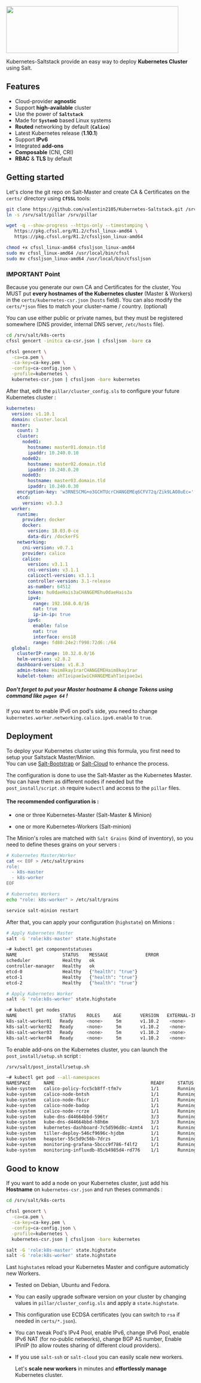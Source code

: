 <img src="https://i.imgur.com/SJAtDZk.png" width="460" height="125" >

Kubernetes-Saltstack provide an easy way to deploy **Kubernetes Cluster** using Salt.  

## Features

- Cloud-provider **agnostic**
- Support **high-available** cluster
- Use the power of **`Saltstack`**
- Made for **`SystemD`** based Linux systems
- **Routed** networking by default (**`Calico`**)
- Latest Kubernetes release (**1.10.1**)
- Support **IPv6**
- Integrated **add-ons**
- **Composable** (CNI, CRI)
- **RBAC** & **TLS** by default

## Getting started 

Let's clone the git repo on Salt-Master and create CA & Certificates on the `certs/` directory using **`CfSSL`** tools:

```bash
git clone https://github.com/valentin2105/Kubernetes-Saltstack.git /srv/salt
ln -s /srv/salt/pillar /srv/pillar

wget -q --show-progress --https-only --timestamping \
   https://pkg.cfssl.org/R1.2/cfssl_linux-amd64 \
   https://pkg.cfssl.org/R1.2/cfssljson_linux-amd64

chmod +x cfssl_linux-amd64 cfssljson_linux-amd64
sudo mv cfssl_linux-amd64 /usr/local/bin/cfssl
sudo mv cfssljson_linux-amd64 /usr/local/bin/cfssljson
```

### IMPORTANT Point

Because you generate our own CA and Certificates for the cluster, You MUST put **every hostnames of the Kubernetes cluster** (Master & Workers) in the `certs/kubernetes-csr.json` (`hosts` field). You can also modify the `certs/*json` files to match your cluster-name / country. (optional)  

You can use either public or private names, but they must be registered somewhere (DNS provider, internal DNS server, `/etc/hosts` file).

```bash
cd /srv/salt/k8s-certs
cfssl gencert -initca ca-csr.json | cfssljson -bare ca

cfssl gencert \
  -ca=ca.pem \
  -ca-key=ca-key.pem \
  -config=ca-config.json \
  -profile=kubernetes \
  kubernetes-csr.json | cfssljson -bare kubernetes
```
After that, edit the `pillar/cluster_config.sls` to configure your future Kubernetes cluster :

```yaml
kubernetes:
  version: v1.10.1
  domain: cluster.local
  master:
    count: 3
    cluster:
      node01:
        hostname: master01.domain.tld
        ipaddr: 10.240.0.10
      node02:
        hostname: master02.domain.tld
        ipaddr: 10.240.0.20
      node03:
        hostname: master03.domain.tld
        ipaddr: 10.240.0.30
    encryption-key: 'w3RNESCMG+o3GCHTUcrCHANGEMEq6CFV72q/Zik9LAO8uEc='
    etcd:
      version: v3.3.3
  worker:
    runtime:
      provider: docker
      docker:
        version: 18.03.0-ce
        data-dir: /dockerFS
    networking:
      cni-version: v0.7.1
      provider: calico
      calico:
        version: v3.1.1
        cni-version: v3.1.1
        calicoctl-version: v3.1.1
        controller-version: 3.1-release
        as-number: 64512
        token: hu0daeHais3aCHANGEMEhu0daeHais3a
        ipv4:
          range: 192.168.0.0/16
          nat: true
          ip-in-ip: true
        ipv6:
          enable: false
          nat: true
          interface: ens18
          range: fd80:24e2:f998:72d6::/64
  global:
    clusterIP-range: 10.32.0.0/16
    helm-version: v2.8.2
    dashboard-version: v1.8.3
    admin-token: Haim8kay1rarCHANGEMEHaim8kay1rar
    kubelet-token: ahT1eipae1wiCHANGEMEahT1eipae1wi
```
##### Don't forget to put your Master hostname & change Tokens using command like `pwgen 64` !

If you want to enable IPv6 on pod's side, you need to change `kubernetes.worker.networking.calico.ipv6.enable` to `true`.

## Deployment

To deploy your Kubernetes cluster using this formula, you first need to setup your Saltstack Master/Minion.  
You can use [Salt-Bootstrap](https://docs.saltstack.com/en/stage/topics/tutorials/salt_bootstrap.html) or [Salt-Cloud](https://docs.saltstack.com/en/latest/topics/cloud/) to enhance the process. 

The configuration is done to use the Salt-Master as the Kubernetes Master. You can have them as different nodes if needed but the `post_install/script.sh` require `kubectl` and access to the `pillar` files.

#### The recommended configuration is :

- one or three Kubernetes-Master (Salt-Master & Minion)

- one or more Kubernetes-Workers (Salt-minion)

The Minion's roles are matched with `Salt Grains` (kind of inventory), so you need to define theses grains on your servers :

```bash
# Kubernetes Master/Worker
cat << EOF > /etc/salt/grains
role:
  - k8s-master
  - k8s-worker
EOF

# Kubernetes Workers
echo "role: k8s-worker" > /etc/salt/grains

service salt-minion restart 
```

After that, you can apply your configuration (`highstate`) on Minions :

```bash
# Apply Kubernetes Master
salt -G 'role:k8s-master' state.highstate

~# kubectl get componentstatuses
NAME                 STATUS    MESSAGE              ERROR
scheduler            Healthy   ok
controller-manager   Healthy   ok
etcd-0               Healthy   {"health": "true"}
etcd-1               Healthy   {"health": "true"}
etcd-2               Healthy   {"health": "true"}

# Apply Kubernetes Worker
salt -G 'role:k8s-worker' state.highstate

~# kubectl get nodes
NAME                STATUS    ROLES     AGE       VERSION   EXTERNAL-IP   OS-IMAGE 
k8s-salt-worker01   Ready     <none>     5m       v1.10.2    <none>        Ubuntu 18.04.1 LTS 
k8s-salt-worker02   Ready     <none>     5m       v1.10.2    <none>        Ubuntu 18.04.1 LTS 
k8s-salt-worker03   Ready     <none>     5m       v1.10.2    <none>        Ubuntu 18.04.1 LTS 
k8s-salt-worker04   Ready     <none>     5m       v1.10.2    <none>        Ubuntu 18.04.1 LTS 
```

To enable add-ons on the Kubernetes cluster, you can launch the `post_install/setup.sh` script :

```bash
/srv/salt/post_install/setup.sh

~# kubectl get pod --all-namespaces
NAMESPACE     NAME                                    READY     STATUS    RESTARTS   AGE
kube-system   calico-policy-fcc5cb8ff-tfm7v           1/1       Running   0          1m
kube-system   calico-node-bntsh                       1/1       Running   1          1m
kube-system   calico-node-fbicr                       1/1       Running   1          1m
kube-system   calico-node-badop                       1/1       Running   1          1m
kube-system   calico-node-rcrze                       1/1       Running   1          1m
kube-system   kube-dns-d44664bbd-596tr                3/3       Running   0          1m
kube-system   kube-dns-d44664bbd-h8h6m                3/3       Running   0          1m
kube-system   kubernetes-dashboard-7c5d596d8c-4zmt4   1/1       Running   0          1m
kube-system   tiller-deploy-546cf9696c-hjdbm          1/1       Running   0          1m
kube-system   heapster-55c5d9c56b-7drzs               1/1       Running   0          1m
kube-system   monitoring-grafana-5bccc9f786-f4lf2     1/1       Running   0          1m
kube-system   monitoring-influxdb-85cb4985d4-rd776    1/1       Running   0          1m
```

## Good to know

If you want to add a node on your Kubernetes cluster, just add his **Hostname** on `kubernetes-csr.json` and run theses commands :

```bash
cd /srv/salt/k8s-certs

cfssl gencert \
  -ca=ca.pem \
  -ca-key=ca-key.pem \
  -config=ca-config.json \
  -profile=kubernetes \
  kubernetes-csr.json | cfssljson -bare kubernetes

salt -G 'role:k8s-master' state.highstate
salt -G 'role:k8s-worker' state.highstate
```

Last `highstate`s reload your Kubernetes Master and configure automaticly new Workers.

- Tested on Debian, Ubuntu and Fedora.
- You can easily upgrade software version on your cluster by changing values in `pillar/cluster_config.sls` and apply a `state.highstate`.
- This configuration use ECDSA certificates (you can switch to `rsa` if needed in `certs/*.json`).
- You can tweak Pod's IPv4 Pool, enable IPv6, change IPv6 Pool, enable IPv6 NAT (for no-public networks), change BGP AS number, Enable IPinIP (to allow routes sharing of different cloud providers).
- If you use `salt-ssh` or `salt-cloud` you can easily scale new workers.


 	Let's **scale new workers** in minutes and **effortlessly manage** Kubernetes cluster.  
